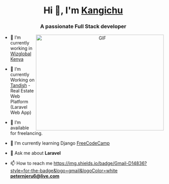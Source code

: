 <h1 align="center">Hi 👋, I'm <a href="https://100rabhcsmc.github.io/Me.io/" target="blank">
Kangichu</a></h1>
<h3 align="center">A passionate Full Stack developer</h3>

<!-- <p align="left"> <img src="https://komarev.com/ghpvc/?username=100rabhcsmc&label=Profile%20views&color=0e75b6&style=flat" alt="100rabhcsmc" /> </p> -->

<!-- <p align="left"> <a href="https://www.linkedin.com/in/peter-njeru-ab6657b8/" target="blank">LinkedIn Profile</a> </p> -->

<a target="_blank" align="center">
  <img align="right" top="500" height="300" width="400" alt="GIF" src="https://media.giphy.com/media/SWoSkN6DxTszqIKEqv/giphy.gif">
</a>

- 🔭 I’m currently working in <a href="https://www.wizglobal.co.ke/" target="blank">Wizglobal Kenya</a>

- 🌱 I’m currently Working on <a href="http://tandish.com"  target="blank">Tandish</a> - Real Estate Web Platform (Laravel Web App)

- 🤝 I’m available for freelancing.

- 🌱 I’m currently learning Django <a href="https://www.youtube.com/watch?v=F5mRW0jo-U4&t=11648s" target="blank">FreeCodeCamp</a>

- 💬 Ask me about **Laravel**

- 📫 How to reach me https://img.shields.io/badge/Gmail-D14836?style=for-the-badge&logo=gmail&logoColor=white **peternjeru6@live.com**

<!-- - 📄 Know about my experiences <a href="" target="blank">Resume</a> -->
<br/>
